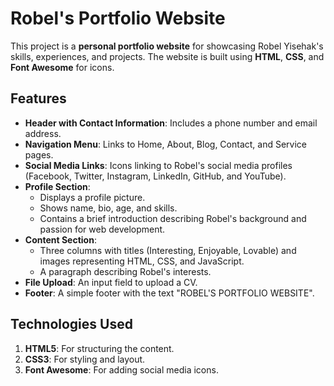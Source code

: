 # Robel's Portfolio Website

This project is a **personal portfolio website** for showcasing Robel Yisehak's skills, experiences, and projects. The website is built using **HTML**, **CSS**, and **Font Awesome** for icons.

## Features

- **Header with Contact Information**: Includes a phone number and email address.
- **Navigation Menu**: Links to Home, About, Blog, Contact, and Service pages.
- **Social Media Links**: Icons linking to Robel's social media profiles (Facebook, Twitter, Instagram, LinkedIn, GitHub, and YouTube).
- **Profile Section**:
  - Displays a profile picture.
  - Shows name, bio, age, and skills.
  - Contains a brief introduction describing Robel's background and passion for web development.
- **Content Section**:
  - Three columns with titles (Interesting, Enjoyable, Lovable) and images representing HTML, CSS, and JavaScript.
  - A paragraph describing Robel's interests.
- **File Upload**: An input field to upload a CV.
- **Footer**: A simple footer with the text "ROBEL'S PORTFOLIO WEBSITE".

## Technologies Used

1. **HTML5**: For structuring the content.
2. **CSS3**: For styling and layout.
3. **Font Awesome**: For adding social media icons.
